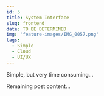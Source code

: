 ```yaml
---
id: 5
title: System Interface
slug: frontend
date: TO BE DETERMINED
img: 'feature-images/IMG_0057.png'
tags: 
  - Simple
  - Cloud
  - UI/UX
---
```


Simple, but very time consuming...
<!--more-->

Remaining post content...

